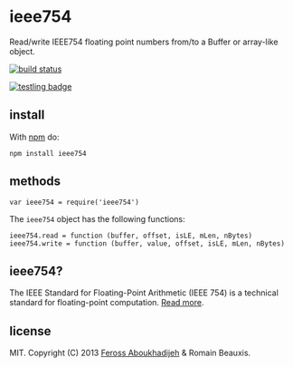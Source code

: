 ieee754
===============

Read/write IEEE754 floating point numbers from/to a Buffer or array-like object.

[![build status](https://secure.travis-ci.org/feross/ieee754.png)](http://travis-ci.org/feross/ieee754)

[![testling badge](https://ci.testling.com/feross/ieee754.png)](https://ci.testling.com/feross/ieee754)

## install

With [npm](https://npmjs.org) do:

`npm install ieee754`

## methods

`var ieee754 = require('ieee754')`

The `ieee754` object has the following functions:

```
ieee754.read = function (buffer, offset, isLE, mLen, nBytes)
ieee754.write = function (buffer, value, offset, isLE, mLen, nBytes)
```

## ieee754?

The IEEE Standard for Floating-Point Arithmetic (IEEE 754) is a technical standard for floating-point computation. [Read more](http://en.wikipedia.org/wiki/IEEE_floating_point).

## license

MIT. Copyright (C) 2013 [Feross Aboukhadijeh](http://feross.org) & Romain Beauxis.
